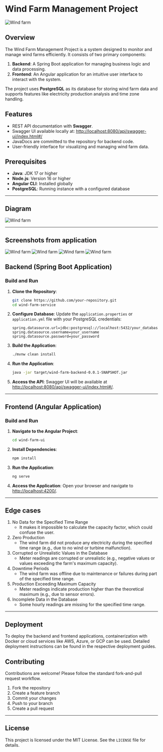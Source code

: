 # Wind Farm Management Project

![Wind farm](wind-farm-ui/src/assets/images/cover-1.png)

## Overview
The Wind Farm Management Project is a system designed to monitor and manage wind farms efficiently. It consists of two primary components:

1. **Backend**: A Spring Boot application for managing business logic and data processing.
2. **Frontend**: An Angular application for an intuitive user interface to interact with the system.

The project uses **PostgreSQL** as its database for storing wind farm data and supports features like electricity production analysis and time zone handling.

## Features
- REST API documentation with **Swagger**.
- Swagger UI available locally at: [http://localhost:8080/api/swagger-ui/index.html#/](http://localhost:8080/api/swagger-ui/index.html#/)
- JavaDocs are committed to the repository for backend code.
- User-friendly interface for visualizing and managing wind farm data.

## Prerequisites
- **Java**: JDK 17 or higher
- **Node.js**: Version 16 or higher
- **Angular CLI**: Installed globally
- **PostgreSQL**: Running instance with a configured database

---

## Diagram

![Wind farm](documentation/wind-farm-diagram.png)

---

## Screenshots from application

![Wind farm](documentation/screenshots/screenshot-1.png)
![Wind farm](documentation/screenshots/screenshot-2.png)
![Wind farm](documentation/screenshots/screenshot-3.png)
![Wind farm](documentation/screenshots/screenshot-4.png)

## Backend (Spring Boot Application)

### Build and Run

1. **Clone the Repository**:
   ```bash
   git clone https://github.com/your-repository.git
   cd wind-farm-service
   ```

2. **Configure Database**:
   Update the `application.properties` or `application.yml` file with your PostgreSQL credentials:
   ```properties
   spring.datasource.url=jdbc:postgresql://localhost:5432/your_database
   spring.datasource.username=your_username
   spring.datasource.password=your_password
   ```

3. **Build the Application**:
   ```bash
   ./mvnw clean install
   ```

4. **Run the Application**:
   ```bash
   java -jar target/wind-farm-backend-0.0.1-SNAPSHOT.jar
   ```

5. **Access the API**:
   Swagger UI will be available at [http://localhost:8080/api/swagger-ui/index.html#/](http://localhost:8080/api/swagger-ui/index.html#/).

---

## Frontend (Angular Application)

### Build and Run

1. **Navigate to the Angular Project**:
   ```bash
   cd wind-farm-ui
   ```

2. **Install Dependencies**:
   ```bash
   npm install
   ```

3. **Run the Application**:
   ```bash
   ng serve
   ```

4. **Access the Application**:
   Open your browser and navigate to [http://localhost:4200/](http://localhost:4200/).

--- 

## Edge cases
1. No Data for the Specified Time Range
   - It makes it impossible to calculate the capacity factor, which could confuse the user.
2. Zero Production
   - The wind farm did not produce any electricity during the specified time range (e.g., due to no wind or turbine malfunction).
3. Corrupted or Unrealistic Values in the Database
   - Meter readings are corrupted or unrealistic (e.g., negative values or values exceeding the farm's maximum capacity).
4. Downtime Periods
   - The wind farm was offline due to maintenance or failures during part of the specified time range.
5. Production Exceeding Maximum Capacity
   - Meter readings indicate production higher than the theoretical maximum (e.g., due to sensor errors).
6.  Incomplete Data in the Database 
     - Some hourly readings are missing for the specified time range.

---

## Deployment

To deploy the backend and frontend applications, containerization with Docker or cloud services like AWS, Azure, or GCP can be used. Detailed deployment instructions can be found in the respective deployment guides.

## Contributing

Contributions are welcome! Please follow the standard fork-and-pull request workflow.

1. Fork the repository
2. Create a feature branch
3. Commit your changes
4. Push to your branch
5. Create a pull request

---

## License
This project is licensed under the MIT License. See the `LICENSE` file for details.

